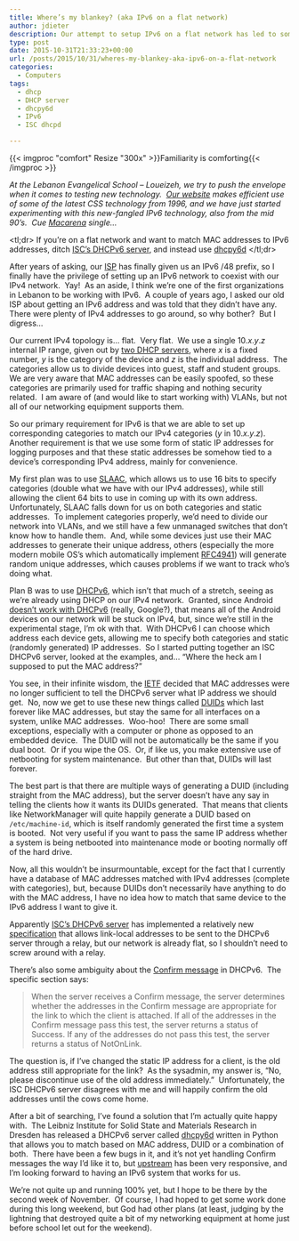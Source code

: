 ```yaml
---
title: Where’s my blankey? (aka IPv6 on a flat network)
author: jdieter
description: Our attempt to setup IPv6 on a flat network has led to some interesting issues
type: post
date: 2015-10-31T21:33:23+00:00
url: /posts/2015/10/31/wheres-my-blankey-aka-ipv6-on-a-flat-network
categories:
  - Computers
tags:
  - dhcp
  - DHCP server
  - dhcpy6d
  - IPv6
  - ISC dhcpd

---
```

{{< imgproc "comfort" Resize "300x" >}}Familiarity is comforting{{< /imgproc >}}

_At the Lebanon Evangelical School &#8211; Loueizeh, we try to push the envelope when it comes to testing new technology.  [Our website][2] makes efficient use of some of the latest CSS technology from 1996, and we have just started experimenting with this new-fangled IPv6 technology, also from the mid 90&#8217;s.  Cue [Macarena][3] single&#8230;_

&lt;tl;dr&gt;
If you&#8217;re on a flat network and want to match MAC addresses to IPv6 addresses, ditch [ISC&#8217;s DHCPv6 server][4], and instead use [dhcpy6d][5]
&lt;/tl;dr&gt;

After years of asking, our [ISP][6] has finally given us an IPv6 /48 prefix, so I finally have the privilege of setting up an IPv6 network to coexist with our IPv4 network.  Yay!  As an aside, I think we&#8217;re one of the first organizations in Lebanon to be working with IPv6.  A couple of years ago, I asked our old ISP about getting an IPv6 address and was told that they didn&#8217;t have any.  There were plenty of IPv4 addresses to go around, so why bother?  But I digress&#8230;

Our current IPv4 topology is&#8230; flat.  Very flat.  We use a single 10._x_._y_._z_ internal IP range, given out by [two DHCP servers][7], where _x_ is a fixed number, _y_ is the category of the device and _z_ is the individual address.  The categories allow us to divide devices into guest, staff and student groups.  We are very aware that MAC addresses can be easily spoofed, so these categories are primarily used for traffic shaping and nothing security related.  I am aware of (and would like to start working with) VLANs, but not all of our networking equipment supports them.

So our primary requirement for IPv6 is that we are able to set up corresponding categories to match our IPv4 categories (_y_ in 10._x_._y_._z_).  Another requirement is that we use some form of static IP addresses for logging purposes and that these static addresses be somehow tied to a device&#8217;s corresponding IPv4 address, mainly for convenience.

My first plan was to use [SLAAC][8], which allows us to use 16 bits to specify categories (double what we have with our IPv4 addresses), while still allowing the client 64 bits to use in coming up with its own address.  Unfortunately, SLAAC falls down for us on both categories and static addresses.  To implement categories properly, we&#8217;d need to divide our network into VLANs, and we still have a few unmanaged switches that don&#8217;t know how to handle them.  And, while some devices just use their MAC addresses to generate their unique address, others (especially the more modern mobile OS&#8217;s which automatically implement [RFC4941][9]) will generate random unique addresses, which causes problems if we want to track who&#8217;s doing what.

Plan B was to use [DHCPv6][10], which isn&#8217;t that much of a stretch, seeing as we&#8217;re already using DHCP on our IPv4 network.  Granted, since Android [doesn&#8217;t work with DHCPv6][11] (really, Google?), that means all of the Android devices on our network will be stuck on IPv4, but, since we&#8217;re still in the experimental stage, I&#8217;m ok with that.  With DHCPv6 I can choose which address each device gets, allowing me to specify both categories and static (randomly generated) IP addresses.  So I started putting together an ISC DHCPv6 server, looked at the examples, and&#8230; &#8220;Where the heck am I supposed to put the MAC address?&#8221;

You see, in their infinite wisdom, the [IETF][12] decided that MAC addresses were no longer sufficient to tell the DHCPv6 server what IP address we should get.  No, now we get to use these new things called [DUIDs][13] which last forever like MAC addresses, but stay the same for all interfaces on a system, unlike MAC addresses.  Woo-hoo!  There are some small exceptions, especially with a computer or phone as opposed to an embedded device.  The DUID will not be automatically be the same if you dual boot.  Or if you wipe the OS.  Or, if like us, you make extensive use of netbooting for system maintenance.  But other than that, DUIDs will last forever.

The best part is that there are multiple ways of generating a DUID (including straight from the MAC address), but the server doesn&#8217;t have any say in telling the clients how it wants its DUIDs generated.  That means that clients like NetworkManager will quite happily generate a DUID based on `/etc/machine-id`, which is itself randomly generated the first time a system is booted.  Not very useful if you want to pass the same IP address whether a system is being netbooted into maintenance mode or booting normally off of the hard drive.

Now, all this wouldn&#8217;t be insurmountable, except for the fact that I currently have a database of MAC addresses matched with IPv4 addresses (complete with categories), but, because DUIDs don&#8217;t necessarily have anything to do with the MAC address, I have no idea how to match that same device to the IPv6 address I want to give it.

Apparently [ISC&#8217;s DHCPv6 server][4] has implemented a relatively new [specification][14] that allows link-local addresses to be sent to the DHCPv6 server through a relay, but our network is already flat, so I shouldn&#8217;t need to screw around with a relay.

There&#8217;s also some ambiguity about the [Confirm message][15] in DHCPv6.  The specific section says:

> When the server receives a Confirm message, the server determines whether the addresses in the Confirm message are appropriate for the link to which the client is attached. If all of the addresses in the Confirm message pass this test, the server returns a status of Success. If any of the addresses do not pass this test, the server returns a status of NotOnLink.

The question is, if I&#8217;ve changed the static IP address for a client, is the old address still appropriate for the link?  As the sysadmin, my answer is, &#8220;No, please discontinue use of the old address immediately.&#8221;  Unfortunately, the ISC DHCPv6 server disagrees with me and will happily confirm the old addresses until the cows come home.

After a bit of searching, I&#8217;ve found a solution that I&#8217;m actually quite happy with.  The Leibniz Institute for Solid State and Materials Research in Dresden has released a DHCPv6 server called [dhcpy6d][5] written in Python that allows you to match based on MAC address, DUID or a combination of both.  There have been a few bugs in it, and it&#8217;s not yet handling Confirm messages the way I&#8217;d like it to, but [upstream][16] has been very responsive, and I&#8217;m looking forward to having an IPv6 system that works for us.

We&#8217;re not quite up and running 100% yet, but I hope to be there by the second week of November.  Of course, I had hoped to get some work done during this long weekend, but God had other plans (at least, judging by the lightning that destroyed quite a bit of my networking equipment at home just before school let out for the weekend).

 [2]: http://www.lesbg.com
 [3]: https://play.google.com/store/music/album?id=Bqtevkvi5dkmiusngpaqxv7ieyq&tid=song-Tmbbtdhu6vosbo3d4272zqymrhi
 [4]: https://www.isc.org/downloads/dhcp/
 [5]: https://dhcpy6d.ifw-dresden.de
 [6]: http://wise.net.lb
 [7]: /posts/2014/10/22/using-freeipa-as-a-backend-for-dhcp/
 [8]: https://en.wikipedia.org/wiki/IPv6#Stateless_address_autoconfiguration_.28SLAAC.29
 [9]: https://tools.ietf.org/html/rfc4941
 [10]: https://en.wikipedia.org/wiki/DHCPv6
 [11]: https://code.google.com/p/android/issues/detail?id=32621#c53
 [12]: https://en.wikipedia.org/wiki/Internet_Engineering_Task_Force
 [13]: https://en.wikipedia.org/wiki/DHCPv6#DHCP_Unique_Identifier
 [14]: https://tools.ietf.org/html/rfc6939
 [15]: https://tools.ietf.org/html/rfc3315#section-18.2.2
 [16]: https://github.com/HenriWahl/dhcpy6d
